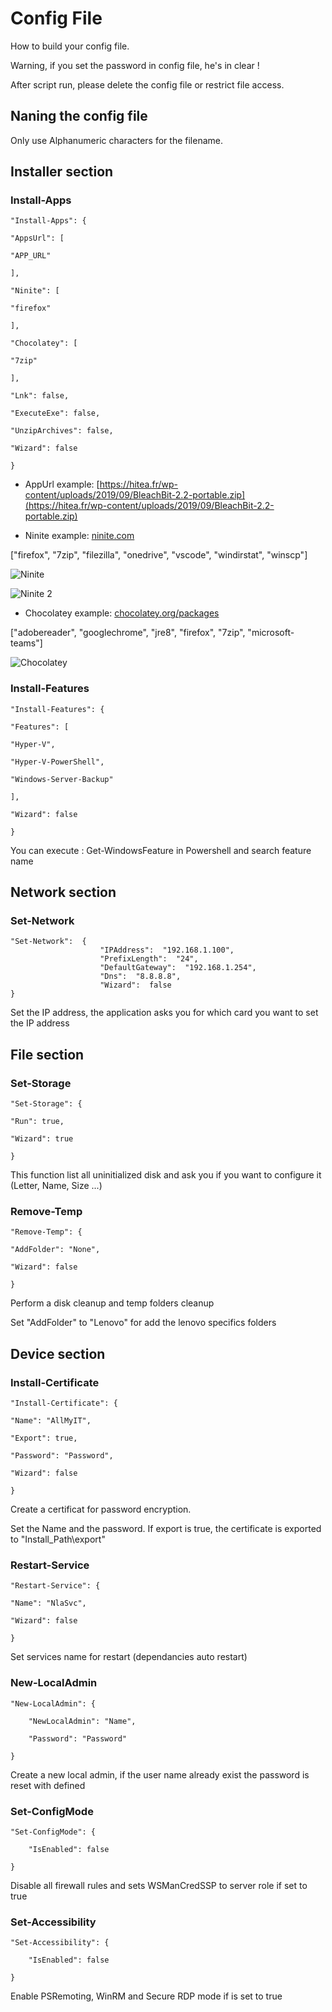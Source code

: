   

# Config File

  

How to build your config file.

  

Warning, if you set the password in config file, he's in clear !

  

After script run, please delete the config file or restrict file access.

  
  

## Naning the config file



Only use Alphanumeric characters for the filename.

  

## Installer section

  

### Install-Apps

  

    "Install-Apps": {
    
    "AppsUrl": [
    
    "APP_URL"
    
    ],
    
    "Ninite": [
    
    "firefox"
    
    ],
    
    "Chocolatey": [
    
    "7zip"
    
    ],
    
    "Lnk": false,
    
    "ExecuteExe": false,
    
    "UnzipArchives": false,
    
    "Wizard": false
    
    }

  

- AppUrl example: [https://hitea.fr/wp-content/uploads/2019/09/BleachBit-2.2-portable.zip](https://hitea.fr/wp-content/uploads/2019/09/BleachBit-2.2-portable.zip)

  

- Ninite example: [ninite.com](https://ninite.com)

  

["firefox", "7zip", "filezilla", "onedrive", "vscode", "windirstat", "winscp"]

  

![Ninite](https://i1.wp.com/hitea.fr/wp-content/uploads/2019/10/ninite-search.jpg?fit=750%2C422)

  

![Ninite 2](https://i0.wp.com/hitea.fr/wp-content/uploads/2019/10/ninite-search-2.jpg?fit=750%2C398)

  

- Chocolatey example: [chocolatey.org/packages](https://chocolatey.org/packages)

  

["adobereader", "googlechrome", "jre8", "firefox", "7zip", "microsoft-teams"]

  

![Chocolatey](https://i2.wp.com/hitea.fr/wp-content/uploads/2019/10/choco-search.jpg?fit=750%2C392)

  

### Install-Features

  

    "Install-Features": {
    
    "Features": [
    
    "Hyper-V",
    
    "Hyper-V-PowerShell",
    
    "Windows-Server-Backup"
    
    ],
    
    "Wizard": false
    
    }

  

You can execute : Get-WindowsFeature in Powershell and search feature name
  
  

## Network section


  
### Set-Network



    "Set-Network":  {
                        "IPAddress":  "192.168.1.100",
                        "PrefixLength":  "24",
                        "DefaultGateway":  "192.168.1.254",
                        "Dns":  "8.8.8.8",
                        "Wizard":  false
    }



Set the IP address, the application asks you for which card you want to set the IP address



## File section

  

### Set-Storage

  

    "Set-Storage": {
    
    "Run": true,
    
    "Wizard": true
    
    }

  

This function list all uninitialized disk and ask you if you want to configure it (Letter, Name, Size ...)

  

### Remove-Temp

  

    "Remove-Temp": {
    
    "AddFolder": "None",
    
    "Wizard": false
    
    }

  

Perform a disk cleanup and temp folders cleanup

  

Set "AddFolder" to "Lenovo" for add the lenovo specifics folders



## Device section



### Install-Certificate

  

    "Install-Certificate": {
    
    "Name": "AllMyIT",
    
    "Export": true,
    
    "Password": "Password",
    
    "Wizard": false
    
    }

  

Create a certificat for password encryption.

  

Set the Name and the password. If export is true, the certificate is exported to "Install_Path\export"

  

### Restart-Service

  

    "Restart-Service": {
    
    "Name": "NlaSvc",
    
    "Wizard": false
    
    }

  

Set services name for restart (dependancies auto restart)



### New-LocalAdmin



    "New-LocalAdmin": {

        "NewLocalAdmin": "Name",

        "Password": "Password"

    }



Create a new local admin, if the user name already exist the password is reset with defined



### Set-ConfigMode



    "Set-ConfigMode": {

        "IsEnabled": false

    }



Disable all firewall rules and sets WSManCredSSP to server role if set to true



### Set-Accessibility



    "Set-Accessibility": {

        "IsEnabled": false
        
    }



Enable PSRemoting, WinRM and Secure RDP mode if is set to true